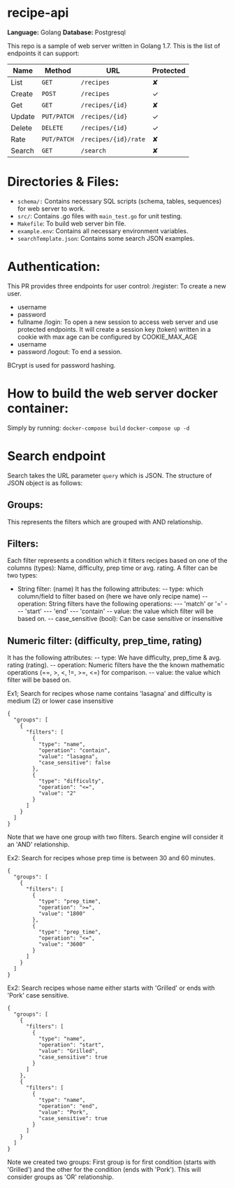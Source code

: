 # recipe-api

**Language:** Golang
**Database:** Postgresql

This repo is a sample of web server written in Golang 1.7. This is the list of endpoints it can support:


| Name   | Method      | URL                  | Protected |
| ---    | ---         | ---                  | ---       |
| List   | `GET`       | `/recipes`           | ✘         |
| Create | `POST`      | `/recipes`           | ✓         |
| Get    | `GET`       | `/recipes/{id}`      | ✘         |
| Update | `PUT/PATCH` | `/recipes/{id}`      | ✓         |
| Delete | `DELETE`    | `/recipes/{id}`      | ✓         |
| Rate   | `PUT/PATCH` | `/recipes/{id}/rate` | ✘         |
| Search | `GET`       | `/search`            | ✘         |


# Directories & Files:
- `schema/:` Contains necessary SQL scripts (schema, tables, sequences) for web server to work.
- `src/`: Contains .go files with `main_test.go` for unit testing.
- `Makefile`: To build web server bin file.
- `example.env`: Contains all necessary environment variables.
- `searchTemplate.json`: Contains some search JSON examples.

# Authentication:
This PR provides three endpoints for user control:
/register: To create a new user.
- username
- password
- fullname
/login: To open a new session to access web server and use protected endpoints. It will create a session key (token) written in a
cookie with max age can be configured by COOKIE_MAX_AGE
- username
- password
/logout: To end a session.

BCrypt is used for password hashing.

# How to build the web server docker container:

Simply by running:
`docker-compose build`
`docker-compose up -d`

# Search endpoint
Search takes the URL parameter `query` which is JSON. The structure of JSON object is as follows:

## Groups:
This represents the filters which are grouped with AND relationship.

## Filters:
Each filter represents a condition which it filters recipes based on one of the columns (types): Name, difficulty, prep time or avg. rating.
A filter can be two types:
- String filter: (name)
It has the following attributes:
-- type: which column/field to filter based on (here we have only recipe name)
-- operation: String filters have the following operations:
--- 'match' or '='
--- 'start'
--- 'end'
--- 'contain'
-- value: the value which filter will be based on.
-- case_sensitive (bool): Can be case sensitive or insensitive

## Numeric filter: (difficulty, prep_time, rating)
It has the following attributes:
-- type: We have difficulty, prep_time & avg. rating (rating).
-- operation: Numeric filters have the the known mathematic operations (==, >, <, !=, >=, <=) for comparison.
-- value: the value which filter will be based on.


Ex1; Search for recipes whose name contains 'lasagna' and difficulty is medium (2) or lower case insensitive

```
{
  "groups": [
    {
      "filters": [
        {
          "type": "name",
          "operation": "contain",
          "value": "lasagna",
          "case_sensitive": false
        },
        {
          "type": "difficulty",
          "operation": "<=",
          "value": "2"
        }
      ]
    }
  ]
}
```
Note that we have one group with two filters. Search engine will consider it an 'AND' relationship.

Ex2: Search for recipes whose prep time is between 30 and 60 minutes.
```
{
  "groups": [
    {
      "filters": [
        {
          "type": "prep_time",
          "operation": ">=",
          "value": "1800"
        },
        {
          "type": "prep_time",
          "operation": "<=",
          "value": "3600"
        }
      ]
    }
  ]
}
```
Ex2: Search recipes whose name either starts with 'Grilled' or ends with 'Pork' case sensitive.
```
{
  "groups": [
    {
      "filters": [
        {
          "type": "name",
          "operation": "start",
          "value": "Grilled",
          "case_sensitive": true
        }
      ]
    },
    {
      "filters": [
        {
          "type": "name",
          "operation": "end",
          "value": "Pork",
          "case_sensitive": true
        }
      ]
    }
  ]
}
```
Note we created two groups: First group is for first condition (starts with 'Grilled') and the other for the condition (ends with 'Pork').
This will consider groups as 'OR' relationship.
